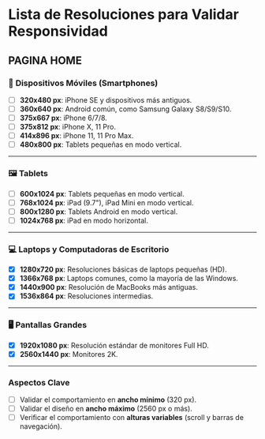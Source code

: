 # Lista de Resoluciones para Validar Responsividad

## PAGINA HOME

### 📱 **Dispositivos Móviles (Smartphones)**
- [ ] **320x480 px**: iPhone SE y dispositivos más antiguos.
- [ ] **360x640 px**: Android común, como Samsung Galaxy S8/S9/S10.
- [ ] **375x667 px**: iPhone 6/7/8.
- [ ] **375x812 px**: iPhone X, 11 Pro.
- [ ] **414x896 px**: iPhone 11, 11 Pro Max.
- [ ] **480x800 px**: Tablets pequeñas en modo vertical.

---

### 🖼️ **Tablets**
- [ ] **600x1024 px**: Tablets pequeñas en modo vertical.
- [ ] **768x1024 px**: iPad (9.7"), iPad Mini en modo vertical.
- [ ] **800x1280 px**: Tablets Android en modo vertical.
- [ ] **1024x768 px**: iPad en modo horizontal.

---

### 💻 **Laptops y Computadoras de Escritorio**
- [x] **1280x720 px**: Resoluciones básicas de laptops pequeñas (HD).
- [x] **1366x768 px**: Laptops comunes, como la mayoría de las Windows.
- [x] **1440x900 px**: Resolución de MacBooks más antiguas.
- [x] **1536x864 px**: Resoluciones intermedias.

---

### 🖥️ **Pantallas Grandes**
- [x] **1920x1080 px**: Resolución estándar de monitores Full HD.
- [x] **2560x1440 px**: Monitores 2K.

---

### **Aspectos Clave**
- [ ] Validar el comportamiento en **ancho mínimo** (320 px).
- [ ] Validar el diseño en **ancho máximo** (2560 px o más).
- [ ] Verificar el comportamiento con **alturas variables** (scroll y barras de navegación).
